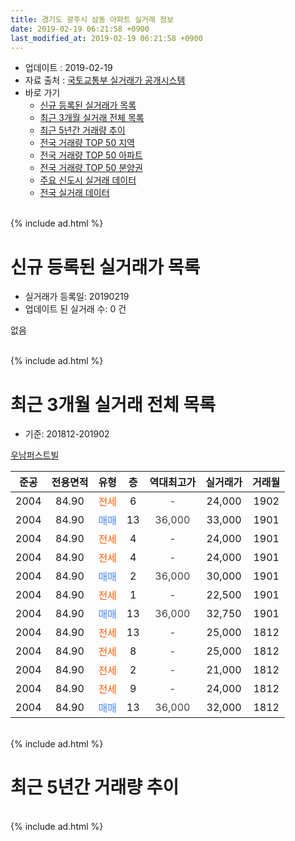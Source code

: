 ```yaml
---
title: 경기도 광주시 삼동 아파트 실거래 정보
date: 2019-02-19 06:21:58 +0900
last_modified_at: 2019-02-19 06:21:58 +0900
---
```


* 업데이트 : 2019-02-19
* 자료 출처 : [국토교통부 실거래가 공개시스템](http://rt.molit.go.kr)
* 바로 가기
    * [신규 등록된 실거래가 목록](#신규-등록된-실거래가-목록)
    * [최근 3개월 실거래 전체 목록](#최근-3개월-실거래-전체-목록)
    * [최근 5년간 거래량 추이](#최근-5년간-거래량-추이)
    * [전국 거래량 TOP 50 지역](https://ayogom.github.io/apt-trade-info/최근-3개월-전국에서-가장-거래가-많이-발생한-지역)
    * [전국 거래량 TOP 50 아파트](https://ayogom.github.io/apt-trade-info/최근-3개월-전국에서-가장-거래가-많이-발생한-아파트)
    * [전국 거래량 TOP 50 분양권](https://ayogom.github.io/apt-trade-info/최근-3개월-전국에서-가장-거래가-많이-발생한-분양권)
    * [주요 신도시 실거래 데이터](https://ayogom.github.io/apt-trade-info/주요-신도시)
    * [전국 실거래 데이터](https://ayogom.github.io/apt-trade-info/전국)
<br>
{% include ad.html %}
<br>

# 신규 등록된 실거래가 목록
* 실거래가 등록일: 20190219
* 업데이트 된 실거래 수: 0 건

없음

<br>
{% include ad.html %}
<br>

# 최근 3개월 실거래 전체 목록
* 기준: 201812-201902


[우남퍼스트빌](https://search.naver.com/search.naver?query=%EA%B2%BD%EA%B8%B0%EB%8F%84+%EA%B4%91%EC%A3%BC%EC%8B%9C+%EC%82%BC%EB%8F%99+%EC%9A%B0%EB%82%A8%ED%8D%BC%EC%8A%A4%ED%8A%B8%EB%B9%8C)

|준공|전용면적|유형|층|역대최고가|실거래가|거래월|
|:---:|:---:|:---:|:---:|:---:|:---:|:---:|
|2004|84.90|<span style="color:#ff5a00">전세</span>|6|<span style="color:#444444">-</span>|24,000|1902|
|2004|84.90|<span style="color:#4285f3">매매</span>|13|<span style="color:#444444">36,000</span>|33,000|1901|
|2004|84.90|<span style="color:#ff5a00">전세</span>|4|<span style="color:#444444">-</span>|24,000|1901|
|2004|84.90|<span style="color:#ff5a00">전세</span>|4|<span style="color:#444444">-</span>|24,000|1901|
|2004|84.90|<span style="color:#4285f3">매매</span>|2|<span style="color:#444444">36,000</span>|30,000|1901|
|2004|84.90|<span style="color:#ff5a00">전세</span>|1|<span style="color:#444444">-</span>|22,500|1901|
|2004|84.90|<span style="color:#4285f3">매매</span>|13|<span style="color:#444444">36,000</span>|32,750|1901|
|2004|84.90|<span style="color:#ff5a00">전세</span>|13|<span style="color:#444444">-</span>|25,000|1812|
|2004|84.90|<span style="color:#ff5a00">전세</span>|8|<span style="color:#444444">-</span>|25,000|1812|
|2004|84.90|<span style="color:#ff5a00">전세</span>|2|<span style="color:#444444">-</span>|21,000|1812|
|2004|84.90|<span style="color:#ff5a00">전세</span>|9|<span style="color:#444444">-</span>|24,000|1812|
|2004|84.90|<span style="color:#4285f3">매매</span>|13|<span style="color:#444444">36,000</span>|32,000|1812|


<br>
{% include ad.html %}
<br>

# 최근 5년간 거래량 추이


<div style="width:100%;">
    <canvas id="deal_progress" height="200"></canvas>
</div>

<script>
new Chart(document.getElementById("deal_progress"), {
    type: 'line',
    data: {
        labels: ['201402','201403','201404','201405','201406','201407','201408','201409','201410','201411','201412','201501','201502','201503','201504','201505','201506','201507','201508','201509','201510','201511','201512','201601','201602','201603','201604','201605','201606','201607','201608','201609','201610','201611','201612','201701','201702','201703','201704','201705','201706','201707','201708','201709','201710','201711','201712','201801','201802','201803','201804','201805','201806','201807','201808','201809','201810','201811','201812','201901','201902'],
        datasets: [{
            label: '매매',
            pointRadius: 1,
            data: [2, 2, 2, 4, 4, 0, 5, 3, 4, 0, 3, 2, 4, 7, 1, 3, 4, 4, 2, 4, 5, 1, 1, 1, 1, 2, 3, 0, 3, 9, 7, 6, 2, 1, 0, 1, 0, 2, 0, 7, 2, 3, 0, 0, 3, 1, 3, 2, 2, 8, 4, 1, 2, 2, 6, 7, 4, 2, 1, 3, 0],
            borderColor: "rgba(255, 201, 14, 1)",
            backgroundColor: "rgba(255, 201, 14, 0.5)",
            fill: false,
            lineTension: 0
        },{
            label: '전월세',
            pointRadius: 1,
            data: [5, 4, 3, 3, 1, 4, 2, 4, 5, 6, 2, 10, 6, 3, 1, 2, 3, 2, 3, 4, 1, 6, 1, 2, 0, 1, 5, 1, 4, 3, 6, 2, 6, 2, 0, 5, 3, 3, 6, 2, 3, 3, 3, 6, 6, 1, 2, 3, 1, 3, 0, 2, 4, 5, 1, 1, 2, 4, 4, 3, 1],
            borderColor: "rgba(0, 141, 185, 1)",
            backgroundColor: "rgba(0, 141, 185, 0.5)",
            fill: false,
            lineTension: 0
        }
        ]
    },
    options: {
        responsive: true,
        title: {
            display: false
        },
        tooltips: {
            mode: 'index',
            intersect: false
        },
        hover: {
            mode: 'nearest',
            intersect: true
        },
        scales: {
            xAxes: [{
                display: true,
                scaleLabel: {
                    display: true,
                    labelString: '년/월'
                }
            }],
            yAxes: [{
                display: true,
                ticks: {
                    suggestedMin: 0,
                },
                scaleLabel: {
                    display: true,
                    labelString: '실거래 수'
                }
            }]
        }
    }
});

</script>


<br>
{% include ad.html %}
<br>

